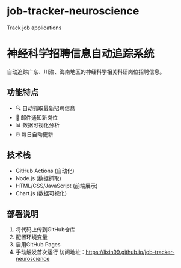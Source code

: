 # job-tracker-neuroscience
Track job applications 
# 神经科学招聘信息自动追踪系统

自动追踪广东、川渝、海南地区的神经科学相关科研岗位招聘信息。

## 功能特点

- 🔍 自动抓取最新招聘信息
- 📧 邮件通知新岗位
- 📊 数据可视化分析
- ⏰ 每日自动更新

## 技术栈

- GitHub Actions (自动化)
- Node.js (数据抓取)
- HTML/CSS/JavaScript (前端展示)
- Chart.js (数据可视化)

## 部署说明

1. 将代码上传到GitHub仓库
2. 配置环境变量
3. 启用GitHub Pages
4. 手动触发首次运行
访问地址：https://lixin99.github.io/job-tracker-neuroscience

